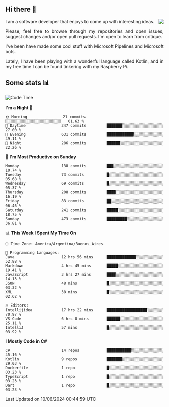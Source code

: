 ## Hi there :slightly_smiling_face:

<img src="https://github-readme-stats.vercel.app/api?username=victorgrycuk&show_icons=true&count_private=true&title_color=F7941E&icon_color=F7941E" align="right">

<p align="justify">
I am a software developer that enjoys to come up with interesting ideas.
<p/>

<p align= "justify">
Please, feel free to browse through my repositories and open issues, suggest changes and/or open pull requests. I'm open to learn from critique.
<p/>


<p align= "justify">
I've been have made some cool stuff with Microsoft Pipelines and Microsoft bots.
<p/>

<p align= "justify">
Lately, I have been playing with a wonderful language called Kotlin, and in my free time I can be found tinkering with my Raspberry Pi.
<p/>

## Some stats :bar_chart:
<!--START_SECTION:waka-->
![Code Time](http://img.shields.io/badge/Code%20Time-1%2C974%20hrs%2033%20mins-blue)

**I'm a Night 🦉** 

```text
🌞 Morning                21 commits          ░░░░░░░░░░░░░░░░░░░░░░░░░   01.63 % 
🌆 Daytime                347 commits         ███████░░░░░░░░░░░░░░░░░░   27.00 % 
🌃 Evening                631 commits         ████████████░░░░░░░░░░░░░   49.11 % 
🌙 Night                  286 commits         ██████░░░░░░░░░░░░░░░░░░░   22.26 % 
```
📅 **I'm Most Productive on Sunday** 

```text
Monday                   138 commits         ███░░░░░░░░░░░░░░░░░░░░░░   10.74 % 
Tuesday                  73 commits          █░░░░░░░░░░░░░░░░░░░░░░░░   05.68 % 
Wednesday                69 commits          █░░░░░░░░░░░░░░░░░░░░░░░░   05.37 % 
Thursday                 208 commits         ████░░░░░░░░░░░░░░░░░░░░░   16.19 % 
Friday                   83 commits          ██░░░░░░░░░░░░░░░░░░░░░░░   06.46 % 
Saturday                 241 commits         █████░░░░░░░░░░░░░░░░░░░░   18.75 % 
Sunday                   473 commits         █████████░░░░░░░░░░░░░░░░   36.81 % 
```


📊 **This Week I Spent My Time On** 

```text
🕑︎ Time Zone: America/Argentina/Buenos_Aires

💬 Programming Languages: 
Java                     12 hrs 56 mins      █████████████░░░░░░░░░░░░   52.88 % 
Markdown                 4 hrs 45 mins       █████░░░░░░░░░░░░░░░░░░░░   19.41 % 
JavaScript               3 hrs 27 mins       ████░░░░░░░░░░░░░░░░░░░░░   14.13 % 
JSON                     48 mins             █░░░░░░░░░░░░░░░░░░░░░░░░   03.32 % 
XML                      38 mins             █░░░░░░░░░░░░░░░░░░░░░░░░   02.62 % 

🔥 Editors: 
Intellijidea             17 hrs 22 mins      ██████████████████░░░░░░░   70.97 % 
VS Code                  6 hrs 8 mins        ██████░░░░░░░░░░░░░░░░░░░   25.11 % 
IntelliJ                 57 mins             █░░░░░░░░░░░░░░░░░░░░░░░░   03.92 % 
```

**I Mostly Code in C#** 

```text
C#                       14 repos            ███████████░░░░░░░░░░░░░░   45.16 % 
Kotlin                   9 repos             ███████░░░░░░░░░░░░░░░░░░   29.03 % 
Dockerfile               1 repo              █░░░░░░░░░░░░░░░░░░░░░░░░   03.23 % 
TypeScript               1 repo              █░░░░░░░░░░░░░░░░░░░░░░░░   03.23 % 
Dart                     1 repo              █░░░░░░░░░░░░░░░░░░░░░░░░   03.23 % 
```




 Last Updated on 10/06/2024 00:44:59 UTC
<!--END_SECTION:waka-->
